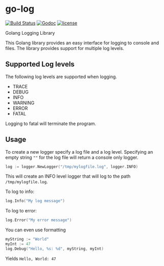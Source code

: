 # go-log
[![Build Status](https://travis-ci.org/jlgrady1/go-log.svg?branch=master)](https://travis-ci.org/jlgrady1/go-log) [![Godoc](http://img.shields.io/badge/godoc-reference-blue.svg?style=flat)](https://godoc.org/github.com/jlgrady1/go-log)  [![license](http://img.shields.io/badge/license-MIT-red.svg?style=flat)](https://raw.githubusercontent.com/jlgrady1/go-log/master/LICENSE)

Golang Logging Library

This Golang library provides an easy interface for logging to console and files.
The library provides support for multiple log levels.

## Supported Log levels
The following log levels are supported when logging.
* TRACE
* DEBUG
* INFO
* WARNING
* ERROR
* FATAL

Logging to fatal will terminate the program.

## Usage
To create a new logger specify a log file and a log level. Specifying an empty string `""` for the log file will return a console only logger.
```go
log := logger.NewLogger("/tmp/mylogfile.log", logger.INFO)
```
This will create an INFO level logger that will log to the path
`/tmp/mylogfile.log`.

To log to info:
```go
log.Info("My log message")
```

To log to error:
```go
log.Error("My error message")
```

You can even use formatting
```go
myString := "World"
myInt := 47
log.Debug("Hello, %s: %d", myString, myInt)
```
Yields `Hello, World: 47`
